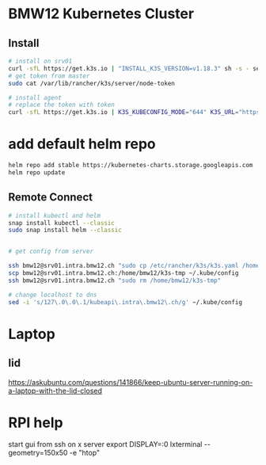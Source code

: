 # BMW12 Kubernetes Cluster


## Install
```bash
# install on srv01
curl -sfL https://get.k3s.io | "INSTALL_K3S_VERSION=v1.18.3" sh -s - server --disable servicelb --disable traefik --no-deploy traefik --no-deploy servicelb --docker --datastore-endpoint="https://srv01.intra.bmw12.ch:2379,https://srv02.intra.bmw12.ch:2379,https://srv03.intra.bmw12.ch:2379" --datastore-cafile="/home/bmw12/etcd/keys/etcd-ca.crt" --datastore-certfile="/home/bmw12/etcd/keys/etcd-ca.crt" --datastore-keyfile="/home/bmw12/etcd/keys/ca-key.pem"
# get token from master
sudo cat /var/lib/rancher/k3s/server/node-token  

# install agent 
# replace the token with token
curl -sfL https://get.k3s.io | K3S_KUBECONFIG_MODE="644" K3S_URL="https://kubeapi.intra.bmw12.ch:6443" K3S_TOKEN="the_token" sh -s - --docker
```

# add default helm repo
```bash
helm repo add stable https://kubernetes-charts.storage.googleapis.com
helm repo update
```

## Remote Connect
```bash
# install kubectl and helm
snap install kubectl --classic 
sudo snap install helm --classic


# get config from server

ssh bmw12@srv01.intra.bmw12.ch "sudo cp /etc/rancher/k3s/k3s.yaml /home/bmw12/k3s-tmp && sudo chown bmw12 /home/bmw12/k3s-tmp"
scp bmw12@srv01.intra.bmw12.ch:/home/bmw12/k3s-tmp ~/.kube/config
ssh bmw12@srv01.intra.bmw12.ch "sudo rm /home/bmw12/k3s-tmp"

# change localhost to dns
sed -i 's/127\.0\.0\.1/kubeapi\.intra\.bmw12\.ch/g' ~/.kube/config
```

# Laptop
## lid
https://askubuntu.com/questions/141866/keep-ubuntu-server-running-on-a-laptop-with-the-lid-closed




# RPI help

start gui from ssh on x server
export DISPLAY=:0
lxterminal --geometry=150x50 -e "htop"



